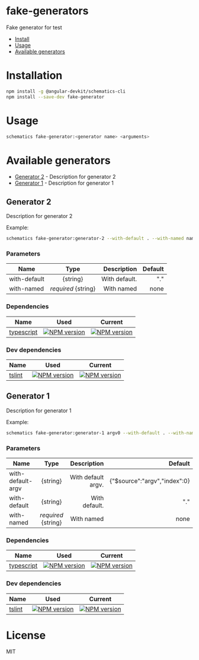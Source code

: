 fake-generators
===============

Fake generator for test

<!-- generators -->

* [Install](#install)
* [Usage](#usage)
* [Available generators](#available-generators)

# Installation
```bash
npm install -g @angular-devkit/schematics-cli
npm install --save-dev fake-generator
```

# Usage
```bash
schematics fake-generator:<generator name> <arguments>
```

# Available generators
* [Generator 2](#generator-2) - Description for generator 2
* [Generator 1](#generator-1) - Description for generator 1
## Generator 2
Description for generator 2

Example:
```bash
schematics fake-generator:generator-2 --with-default . --with-named name
```

### Parameters
| Name | Type | Description | Default |
|------|:----:|------------:|--------:|
| with-default | {string} | With default. | "." |
| with-named | *required* {string} | With named | none |

### Dependencies
| Name | Used | Current |
| ------ | ------ | ------ |
| [typescript](https://www.npmjs.com/package/key) | [![NPM version](https://img.shields.io/badge/npm_package-3.3.3-9cf.svg)](https://www.npmjs.com/package/key) | [![NPM version](https://badge.fury.io/js/typescript.svg)](https://www.npmjs.com/package/key) |

### Dev dependencies
| Name | Used | Current |
| ------ | ------ | ------ |
| [tslint](https://www.npmjs.com/package/key) | [![NPM version](https://img.shields.io/badge/npm_package-5.5.5-9cf.svg)](https://www.npmjs.com/package/key) | [![NPM version](https://badge.fury.io/js/tslint.svg)](https://www.npmjs.com/package/key) |

## Generator 1
Description for generator 1

Example:
```bash
schematics fake-generator:generator-1 argv0 --with-default . --with-named name
```

### Parameters
| Name | Type | Description | Default |
|------|:----:|------------:|--------:|
| with-default-argv | {string} | With default argv. | {"$source":"argv","index":0} |
| with-default | {string} | With default. | "." |
| with-named | *required* {string} | With named | none |

### Dependencies
| Name | Used | Current |
| ------ | ------ | ------ |
| [typescript](https://www.npmjs.com/package/key) | [![NPM version](https://img.shields.io/badge/npm_package-1.1.1-9cf.svg)](https://www.npmjs.com/package/key) | [![NPM version](https://badge.fury.io/js/typescript.svg)](https://www.npmjs.com/package/key) |

### Dev dependencies
| Name | Used | Current |
| ------ | ------ | ------ |
| [tslint](https://www.npmjs.com/package/key) | [![NPM version](https://img.shields.io/badge/npm_package-2.2.2-9cf.svg)](https://www.npmjs.com/package/key) | [![NPM version](https://badge.fury.io/js/tslint.svg)](https://www.npmjs.com/package/key) |

<!-- generatorsstop -->

# License

MIT